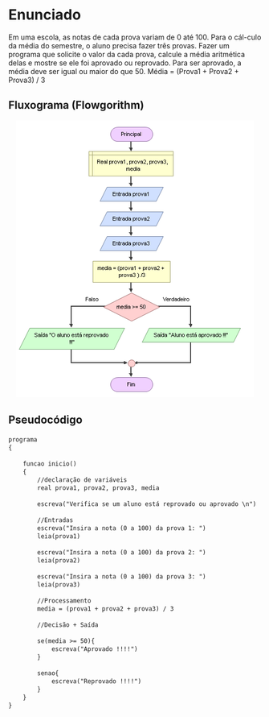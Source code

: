 # Enunciado
Em uma escola, as notas de cada prova variam de 0 até 100. Para o cál-culo da média do semestre, o aluno precisa fazer três provas. Fazer um programa que solicite o valor da cada prova, calcule a média aritmética delas  e  mostre  se  ele  foi  aprovado  ou  reprovado.  Para  ser  aprovado,  a  média deve ser igual ou maior do que 50. Média = (Prova1 + Prova2 + Prova3) / 3

## Fluxograma (Flowgorithm)
<div align="center"><img src="./aprovado-ou-reprovado.png"></div>

## Pseudocódigo
```
programa
{
	
	funcao inicio()
	{
		//declaração de variáveis
		real prova1, prova2, prova3, media

		escreva("Verifica se um aluno está reprovado ou aprovado \n")

		//Entradas
		escreva("Insira a nota (0 a 100) da prova 1: ")
		leia(prova1)

		escreva("Insira a nota (0 a 100) da prova 2: ")
		leia(prova2)

		escreva("Insira a nota (0 a 100) da prova 3: ")
		leia(prova3)

		//Processamento
		media = (prova1 + prova2 + prova3) / 3

		//Decisão + Saída

		se(media >= 50){
			escreva("Aprovado !!!!")
		}

		senao{
			escreva("Reprovado !!!!")
		}
	}
}
```
